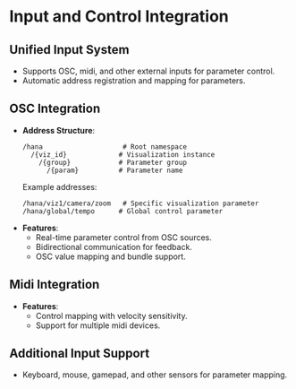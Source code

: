 # Input and Control Integration
## Unified Input System
- Supports OSC, midi, and other external inputs for parameter control.
- Automatic address registration and mapping for parameters.
## OSC Integration
- **Address Structure**:
  ```
  /hana                    # Root namespace
    /{viz_id}             # Visualization instance
      /{group}            # Parameter group
        /{param}          # Parameter name
  ```
  Example addresses:
  ```
  /hana/viz1/camera/zoom   # Specific visualization parameter
  /hana/global/tempo      # Global control parameter
  ```
- **Features**:
    - Real-time parameter control from OSC sources.
    - Bidirectional communication for feedback.
    - OSC value mapping and bundle support.
## Midi Integration
- **Features**:
    - Control mapping with velocity sensitivity.
    - Support for multiple midi devices.
## Additional Input Support
- Keyboard, mouse, gamepad, and other sensors for parameter mapping.
